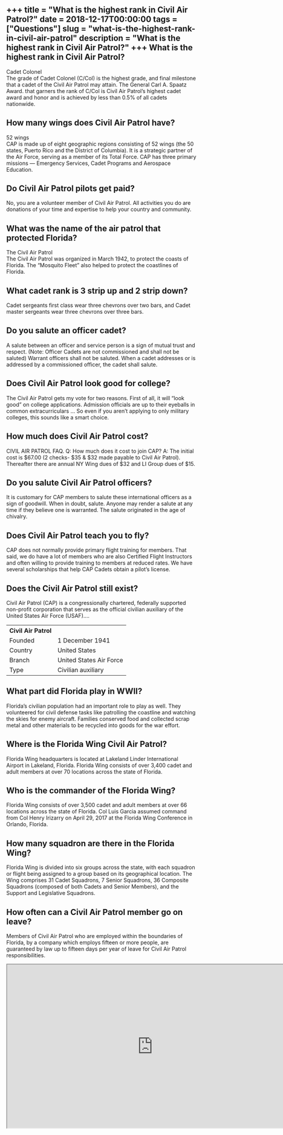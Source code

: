 +++
title = "What is the highest rank in Civil Air Patrol?"
date = 2018-12-17T00:00:00
tags = ["Questions"]
slug = "what-is-the-highest-rank-in-civil-air-patrol"
description = "What is the highest rank in Civil Air Patrol?"
+++
What is the highest rank in Civil Air Patrol?
---------------------------------------------

Cadet Colonel  
The grade of Cadet Colonel (C/Col) is the highest grade, and final milestone that a cadet of the Civil Air Patrol may attain. The General Carl A. Spaatz Award. that garners the rank of C/Col is Civil Air Patrol’s highest cadet award and honor and is achieved by less than 0.5% of all cadets nationwide.

How many wings does Civil Air Patrol have?
------------------------------------------

52 wings  
CAP is made up of eight geographic regions consisting of 52 wings (the 50 states, Puerto Rico and the District of Columbia). It is a strategic partner of the Air Force, serving as a member of its Total Force. CAP has three primary missions — Emergency Services, Cadet Programs and Aerospace Education.

Do Civil Air Patrol pilots get paid?
------------------------------------

No, you are a volunteer member of Civil Air Patrol. All activities you do are donations of your time and expertise to help your country and community.

What was the name of the air patrol that protected Florida?
-----------------------------------------------------------

The Civil Air Patrol  
The Civil Air Patrol was organized in March 1942, to protect the coasts of Florida. The “Mosquito Fleet” also helped to protect the coastlines of Florida.

What cadet rank is 3 strip up and 2 strip down?
-----------------------------------------------

Cadet sergeants first class wear three chevrons over two bars, and Cadet master sergeants wear three chevrons over three bars.

Do you salute an officer cadet?
-------------------------------

A salute between an officer and service person is a sign of mutual trust and respect. (Note: Officer Cadets are not commissioned and shall not be saluted) Warrant officers shall not be saluted. When a cadet addresses or is addressed by a commissioned officer, the cadet shall salute.

Does Civil Air Patrol look good for college?
--------------------------------------------

The Civil Air Patrol gets my vote for two reasons. First of all, it will “look good” on college applications. Admission officials are up to their eyeballs in common extracurriculars … So even if you aren’t applying to only military colleges, this sounds like a smart choice.

How much does Civil Air Patrol cost?
------------------------------------

CIVIL AIR PATROL FAQ. Q: How much does it cost to join CAP? A: The initial cost is $67.00 (2 checks- $35 &amp; $32 made payable to Civil Air Patrol). Thereafter there are annual NY Wing dues of $32 and LI Group dues of $15.

Do you salute Civil Air Patrol officers?
----------------------------------------

It is customary for CAP members to salute these international officers as a sign of goodwill. When in doubt, salute. Anyone may render a salute at any time if they believe one is warranted. The salute originated in the age of chivalry.

Does Civil Air Patrol teach you to fly?
---------------------------------------

CAP does not normally provide primary flight training for members. That said, we do have a lot of members who are also Certified Flight Instructors and often willing to provide training to members at reduced rates. We have several scholarships that help CAP Cadets obtain a pilot’s license.

Does the Civil Air Patrol still exist?
--------------------------------------

Civil Air Patrol (CAP) is a congressionally chartered, federally supported non-profit corporation that serves as the official civilian auxiliary of the United States Air Force (USAF)….

<table><tr><th>Civil Air Patrol</th></tr><tr><td>Founded</td><td>1 December 1941</td></tr><tr><td>Country</td><td>United States</td></tr><tr><td>Branch</td><td>United States Air Force</td></tr><tr><td>Type</td><td>Civilian auxiliary</td></tr></table>

What part did Florida play in WWII?
-----------------------------------

Florida’s civilian population had an important role to play as well. They volunteered for civil defense tasks like patrolling the coastline and watching the skies for enemy aircraft. Families conserved food and collected scrap metal and other materials to be recycled into goods for the war effort.

Where is the Florida Wing Civil Air Patrol?
-------------------------------------------

Florida Wing headquarters is located at Lakeland Linder International Airport in Lakeland, Florida. Florida Wing consists of over 3,400 cadet and adult members at over 70 locations across the state of Florida.

Who is the commander of the Florida Wing?
-----------------------------------------

Florida Wing consists of over 3,500 cadet and adult members at over 66 locations across the state of Florida. Col Luis Garcia assumed command from Col Henry Irizarry on April 29, 2017 at the Florida Wing Conference in Orlando, Florida.

How many squadron are there in the Florida Wing?
------------------------------------------------

Florida Wing is divided into six groups across the state, with each squadron or flight being assigned to a group based on its geographical location. The Wing comprises 31 Cadet Squadrons, 7 Senior Squadrons, 36 Composite Squadrons (composed of both Cadets and Senior Members), and the Support and Legislative Squadrons.

How often can a Civil Air Patrol member go on leave?
----------------------------------------------------

Members of Civil Air Patrol who are employed within the boundaries of Florida, by a company which employs fifteen or more people, are guaranteed by law up to fifteen days per year of leave for Civil Air Patrol responsibilities.

<iframe allow="accelerometer; autoplay; clipboard-write; encrypted-media; gyroscope; picture-in-picture" allowfullscreen="" class="__youtube_prefs__  epyt-is-override  no-lazyload" data-no-lazy="1" data-origheight="433" data-origwidth="770" data-skipgform_ajax_framebjll="" height="433" id="_ytid_72086" loading="lazy" src="https://www.youtube.com/embed/p_vLKPf0K10?enablejsapi=1&autoplay=0&cc_load_policy=0&cc_lang_pref=&iv_load_policy=1&loop=0&modestbranding=0&rel=1&fs=1&playsinline=0&autohide=2&theme=dark&color=red&controls=1&" title="YouTube player" width="770"></iframe>